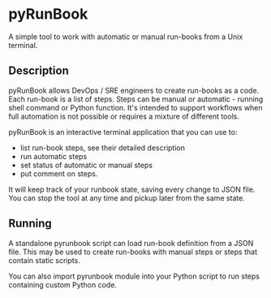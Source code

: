# pyRunBook

A simple tool to work with automatic or manual run-books from a Unix terminal.

## Description

pyRunBook allows DevOps / SRE engineers to create run-books as a code. Each run-book
is a list of steps. Steps can be manual or automatic - running shell command or Python
function. It's intended to support workflows when full automation is not possible or
requires a mixture of different tools.

pyRunBook is an interactive terminal application that you can use to:
- list run-book steps, see their detailed description
- run automatic steps
- set status of automatic or manual steps
- put comment on steps.

It will keep track of your runbook state, saving every change to JSON file. You can stop
the tool at any time and pickup later from the same state.

## Running

A standalone pyrunbook script can load run-book definition from a JSON file. This may be used
to create run-books with manual steps or steps that contain static scripts.

You can also import pyrunbook module into your Python script to run steps containing custom Python code.
